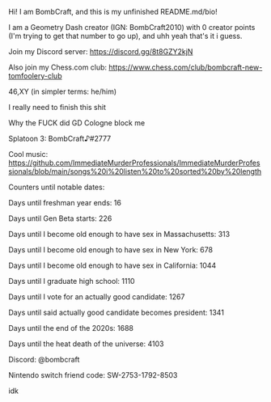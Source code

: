 Hi! I am BombCraft, and this is my unfinished README.md/bio!

I am a Geometry Dash creator (IGN: BombCraft2010) with 0 creator points (I'm trying to get that number to go up), and uhh yeah that's it i guess.

Join my Discord server: https://discord.gg/8t8GZY2kjN

Also join my Chess.com club: https://www.chess.com/club/bombcraft-new-tomfoolery-club

46,XY (in simpler terms: he/him)

I really need to finish this shit

Why the FUCK did GD Cologne block me

Splatoon 3: BombCraft♪#2777

Cool music: https://github.com/ImmediateMurderProfessionals/ImmediateMurderProfessionals/blob/main/songs%20i%20listen%20to%20sorted%20by%20length

Counters until notable dates:

Days until freshman year ends: 16

Days until Gen Beta starts: 226

Days until I become old enough to have sex in Massachusetts: 313

Days until I become old enough to have sex in New York: 678

Days until I become old enough to have sex in California: 1044

Days until I graduate high school: 1110

Days until I vote for an actually good candidate: 1267

Days until said actually good candidate becomes president: 1341

Days until the end of the 2020s: 1688

Days until the heat death of the universe: 4103

Discord: @bombcraft

Nintendo switch friend code: SW-2753-1792-8503

idk
